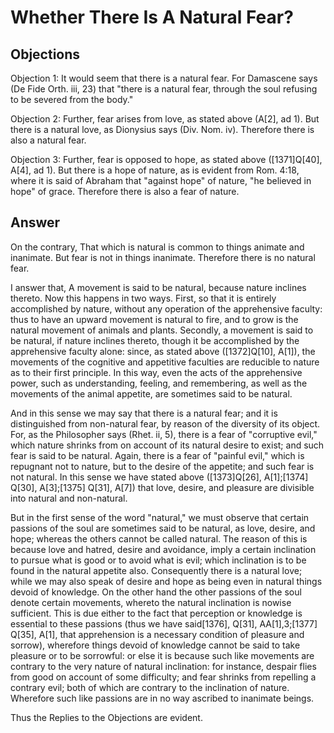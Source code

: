 # Whether There Is A Natural Fear?

## Objections

Objection 1: It would seem that there is a natural fear. For Damascene says (De Fide Orth. iii, 23) that "there is a natural fear, through the soul refusing to be severed from the body."

Objection 2: Further, fear arises from love, as stated above (A[2], ad 1). But there is a natural love, as Dionysius says (Div. Nom. iv). Therefore there is also a natural fear.

Objection 3: Further, fear is opposed to hope, as stated above ([1371]Q[40], A[4], ad 1). But there is a hope of nature, as is evident from Rom. 4:18, where it is said of Abraham that "against hope" of nature, "he believed in hope" of grace. Therefore there is also a fear of nature.

## Answer

On the contrary, That which is natural is common to things animate and inanimate. But fear is not in things inanimate. Therefore there is no natural fear.

I answer that, A movement is said to be natural, because nature inclines thereto. Now this happens in two ways. First, so that it is entirely accomplished by nature, without any operation of the apprehensive faculty: thus to have an upward movement is natural to fire, and to grow is the natural movement of animals and plants. Secondly, a movement is said to be natural, if nature inclines thereto, though it be accomplished by the apprehensive faculty alone: since, as stated above ([1372]Q[10], A[1]), the movements of the cognitive and appetitive faculties are reducible to nature as to their first principle. In this way, even the acts of the apprehensive power, such as understanding, feeling, and remembering, as well as the movements of the animal appetite, are sometimes said to be natural.

And in this sense we may say that there is a natural fear; and it is distinguished from non-natural fear, by reason of the diversity of its object. For, as the Philosopher says (Rhet. ii, 5), there is a fear of "corruptive evil," which nature shrinks from on account of its natural desire to exist; and such fear is said to be natural. Again, there is a fear of "painful evil," which is repugnant not to nature, but to the desire of the appetite; and such fear is not natural. In this sense we have stated above ([1373]Q[26], A[1];[1374] Q[30], A[3];[1375] Q[31], A[7]) that love, desire, and pleasure are divisible into natural and non-natural.

But in the first sense of the word "natural," we must observe that certain passions of the soul are sometimes said to be natural, as love, desire, and hope; whereas the others cannot be called natural. The reason of this is because love and hatred, desire and avoidance, imply a certain inclination to pursue what is good or to avoid what is evil; which inclination is to be found in the natural appetite also. Consequently there is a natural love; while we may also speak of desire and hope as being even in natural things devoid of knowledge. On the other hand the other passions of the soul denote certain movements, whereto the natural inclination is nowise sufficient. This is due either to the fact that perception or knowledge is essential to these passions (thus we have said[1376], Q[31], AA[1],3;[1377] Q[35], A[1], that apprehension is a necessary condition of pleasure and sorrow), wherefore things devoid of knowledge cannot be said to take pleasure or to be sorrowful: or else it is because such like movements are contrary to the very nature of natural inclination: for instance, despair flies from good on account of some difficulty; and fear shrinks from repelling a contrary evil; both of which are contrary to the inclination of nature. Wherefore such like passions are in no way ascribed to inanimate beings.

Thus the Replies to the Objections are evident.